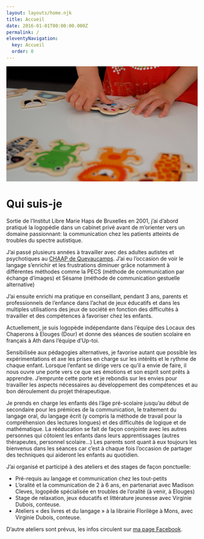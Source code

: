 ```yaml
---
layout: layouts/home.njk
title: Accueil
date: 2016-01-01T00:00:00.000Z
permalink: /
eleventyNavigation:
  key: Accueil
  order: 0
---
```


![](/static/img/cropped-4860084382_c8a130d413_o-1.jpg)

# Qui suis-je

Sortie de l’Institut Libre Marie Haps de Bruxelles en 2001, j’ai d’abord pratiqué la logopédie dans un cabinet privé avant de m’orienter vers un domaine passionnant: la communication chez les patients atteints de troubles du spectre autistique.

J’ai passé plusieurs années à travailler avec des adultes autistes et psychotiques au [CHAAP de Quevaucamps](http://www.chaap.be/fr/accueil). J’ai eu l’occasion de voir le langage s’enrichir et les frustrations diminuer grâce notamment à différentes méthodes comme la PECS (méthode de communication par échange d’images) et Sésame (méthode de communication gestuelle alternative)

J’ai ensuite enrichi ma pratique en conseillant, pendant 3 ans, parents et professionnels de l’enfance dans l’achat de jeux éducatifs et dans les multiples utilisations des jeux de société en fonction des difficultés à travailler et des compétences à favoriser chez les enfants.

Actuellement, je suis logopède indépendante dans l’équipe des Locaux des Chaperons à Elouges (Dour) et donne des séances de soutien scolaire en français à Ath dans l’équipe d’Up-toi.

Sensibilisée aux pédagogies alternatives, je favorise autant que possible les expérimentations et axe les prises en charge sur les intérêts et le rythme de chaque enfant. Lorsque l’enfant se dirige vers ce qu’il a envie de faire, il nous ouvre une porte vers ce que ses émotions et son esprit sont prêts à apprendre. J’emprunte cette porte et je rebondis sur les envies pour travailler les aspects nécessaires au développement des compétences et au bon déroulement du projet thérapeutique.

Je prends en charge les enfants dés l’âge pré-scolaire jusqu’au début de secondaire pour les prémices de la communication, le traitement du langage oral, du langage écrit (y compris la méthode de travail pour la compréhension des lectures longues) et des difficultés de logique et de mathématique. La rééducation se fait de façon conjointe avec les autres personnes qui côtoient les enfants dans leurs apprentissages (autres thérapeutes, personnel scolaire…) Les parents sont quant à eux toujours les bienvenus dans les séances car c’est à chaque fois l’occasion de partager des techniques qui aideront les enfants au quotidien.

J’ai organisé et participé à des ateliers et des stages de façon ponctuelle:

*   Pré-requis au langage et communication chez les tout-petits
*   L’oralité et la communication de 2 à 6 ans, en partenariat avec Madison Cleves, logopède spécialisée en troubles de l’oralité (à venir, à Elouges)
*   Stage de relaxation, jeux éducatifs et littérature jeunesse avec Virginie Dubois, conteuse.
*   Ateliers « des livres et du langage » à la librairie Florilège à Mons, avec Virginie Dubois, conteuse.

D’autre ateliers sont prévus, les infos circulent sur [ma page Facebook](https://www.facebook.com/Sophie-Lenaerts-logop%C3%A8de-102018028139027).
